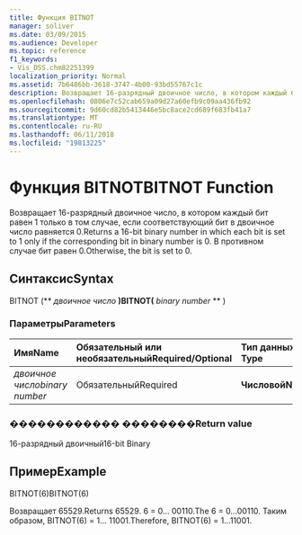 ```yaml
---
title: Функция BITNOT
manager: soliver
ms.date: 03/09/2015
ms.audience: Developer
ms.topic: reference
f1_keywords:
- Vis_DSS.chm82251399
localization_priority: Normal
ms.assetid: 7b6486bb-3618-3747-4b00-93bd55767c1c
description: Возвращает 16-разрядный двоичное число, в котором каждый бит равен 1 только в том случае, если соответствующий бит в двоичное число равняется 0. В противном случае бит равен 0.
ms.openlocfilehash: 0806e7c52cab659a09d27a60efb9c09aa436fb92
ms.sourcegitcommit: 9d60cd82b5413446e5bc8ace2cd689f683fb41a7
ms.translationtype: MT
ms.contentlocale: ru-RU
ms.lasthandoff: 06/11/2018
ms.locfileid: "19813225"
---
```

# <a name="bitnot-function"></a><span data-ttu-id="4aa6a-104">Функция BITNOT</span><span class="sxs-lookup"><span data-stu-id="4aa6a-104">BITNOT Function</span></span>

<span data-ttu-id="4aa6a-105">Возвращает 16-разрядный двоичное число, в котором каждый бит равен 1 только в том случае, если соответствующий бит в двоичное число равняется 0.</span><span class="sxs-lookup"><span data-stu-id="4aa6a-105">Returns a 16-bit binary number in which each bit is set to 1 only if the corresponding bit in binary number is 0.</span></span> <span data-ttu-id="4aa6a-106">В противном случае бит равен 0.</span><span class="sxs-lookup"><span data-stu-id="4aa6a-106">Otherwise, the bit is set to 0.</span></span>
  
## <a name="syntax"></a><span data-ttu-id="4aa6a-107">Синтаксис</span><span class="sxs-lookup"><span data-stu-id="4aa6a-107">Syntax</span></span>

<span data-ttu-id="4aa6a-108">BITNOT (** *двоичное число* **)</span><span class="sxs-lookup"><span data-stu-id="4aa6a-108">BITNOT(** *binary number* ** )</span></span> 
  
### <a name="parameters"></a><span data-ttu-id="4aa6a-109">Параметры</span><span class="sxs-lookup"><span data-stu-id="4aa6a-109">Parameters</span></span>

|<span data-ttu-id="4aa6a-110">**Имя**</span><span class="sxs-lookup"><span data-stu-id="4aa6a-110">**Name**</span></span>|<span data-ttu-id="4aa6a-111">**Обязательный или необязательный**</span><span class="sxs-lookup"><span data-stu-id="4aa6a-111">**Required/Optional**</span></span>|<span data-ttu-id="4aa6a-112">**Тип данных**</span><span class="sxs-lookup"><span data-stu-id="4aa6a-112">**Data Type**</span></span>|<span data-ttu-id="4aa6a-113">**Описание**</span><span class="sxs-lookup"><span data-stu-id="4aa6a-113">**Description**</span></span>|
|:-----|:-----|:-----|:-----|
| <span data-ttu-id="4aa6a-114">_двоичное число_</span><span class="sxs-lookup"><span data-stu-id="4aa6a-114">_binary number_</span></span> <br/> |<span data-ttu-id="4aa6a-115">Обязательный</span><span class="sxs-lookup"><span data-stu-id="4aa6a-115">Required</span></span>  <br/> |<span data-ttu-id="4aa6a-116">**Числовой**</span><span class="sxs-lookup"><span data-stu-id="4aa6a-116">**Numeric**</span></span> <br/> |<span data-ttu-id="4aa6a-117">16-разрядное двоичное число.</span><span class="sxs-lookup"><span data-stu-id="4aa6a-117">A 16-bit binary number.</span></span>  <br/> |
   
### <a name="return-value"></a><span data-ttu-id="4aa6a-118">������������ ��������</span><span class="sxs-lookup"><span data-stu-id="4aa6a-118">Return value</span></span>

<span data-ttu-id="4aa6a-119">16-разрядный двоичный</span><span class="sxs-lookup"><span data-stu-id="4aa6a-119">16-bit Binary</span></span>
  
## <a name="example"></a><span data-ttu-id="4aa6a-120">Пример</span><span class="sxs-lookup"><span data-stu-id="4aa6a-120">Example</span></span>

<span data-ttu-id="4aa6a-121">BITNOT(6)</span><span class="sxs-lookup"><span data-stu-id="4aa6a-121">BITNOT(6)</span></span>
  
<span data-ttu-id="4aa6a-122">Возвращает 65529.</span><span class="sxs-lookup"><span data-stu-id="4aa6a-122">Returns 65529.</span></span> <span data-ttu-id="4aa6a-123">6 = 0... 00110.</span><span class="sxs-lookup"><span data-stu-id="4aa6a-123">The 6 = 0...00110.</span></span> <span data-ttu-id="4aa6a-124">Таким образом, BITNOT(6) = 1... 11001.</span><span class="sxs-lookup"><span data-stu-id="4aa6a-124">Therefore, BITNOT(6) = 1...11001.</span></span>
  

